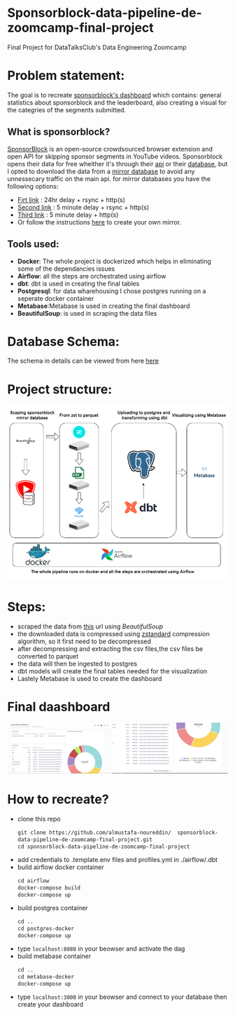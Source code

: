 # Sponsorblock-data-pipeline-de-zoomcamp-final-project
Final Project for DataTalksClub's Data Engineering Zoomcamp
# Problem statement:
The goal is to recreate [sponsorblock's dashboard](https://sponsor.ajay.app/stats) which contains: general statistics about sponsorblock and the leaderboard, also creating a visual for the categries of the segments submitted.
## What is sponsorblock?
[SponsorBlock](https://sponsor.ajay.app/) is an open-source crowdsourced browser extension and open API for skipping sponsor segments in YouTube videos.
Sponsorblock opens their data for free wheither it's through their [api](https://wiki.sponsor.ajay.app/w/API_Docs) or their [database](https://sponsor.ajay.app/database), but I opted to download the data from a [mirror database]() to avoid any unnessecary traffic on the main api.
for mirror databases you have the following options:
- [Firt link](sb-archive.mchang.xyz) : 24hr delay + rsync + http(s)
- [Second link](sb-mirror.mchang.xyz) : 5 minute delay + rsync + http(s)
- [Third link](https://sb.ltn.fi/database) : 5 minute delay + http(s)
- Or follow the instructions [here](https://github.com/mchangrh/sb-mirror) to create your own mirror.

## Tools used:
- **Docker**: The whole project is dockerized which helps in eliminating some of the dependancies issues 
- **Airflow**: all the steps are orchestrated using airflow 
- **dbt**: dbt is used in creating the final tables
- **Postgresql**: for data wharehousing I chose postgres running on a seperate docker container
- **Metabase**:Metabase is used in creating the final dashboard
- **BeautifulSoup**: is used in scraping the data files

# Database Schema:
The schema in details can be viewed from here [here](sponsorblock_db_schema.md)
# Project structure:
![img](assets/img/sb.png)

# Steps:
- scraped the data from [this](sb-archive.mchang.xyz) url using *BeautifulSoup*
- the downloaded data is compressed using [zstandard](https://github.com/facebook/zstd) compression algorithm, so it first need to be decompressed
- after decompressing and extracting the csv files,the csv files be converted to parquet
- the data will then be ingested to postgres
- dbt models will create the final tables needed for the visualization
- Lastely Metabase is used to create the dashboard 
# Final daashboard
![img](assets/img/dashboard.jpg)

# How to recreate?
- clone this repo 
  ```
  git clone https://github.com/almustafa-noureddin/  sponsorblock-data-pipeline-de-zoomcamp-final-project.git
  cd sponsorblock-data-pipeline-de-zoomcamp-final-project
  ```
- add credentials to .template.env files and profiles.yml in ./airflow/.dbt
- build airflow docker container
  ```
  cd airflow
  docker-compose build
  docker-compose up
  ```
- build postgres container
  ```
  cd ..
  cd postgres-docker
  docker-compose up
  ```
- type `localhost:8080` in your beowser and activate the dag
- build metabase container
  ```
  cd ..
  cd metabase-docker
  docker-compose up
  ```
- type `localhost:3000` in your beowser and connect to your database then create your dashboard